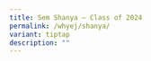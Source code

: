 ```yaml
---
title: Sem Shanya – Class of 2024
permalink: /whyej/shanya/
variant: tiptap
description: ""
---
```

<p></p>